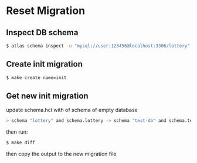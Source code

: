 # Reset Migration

## Inspect DB schema
```bash
$ atlas schema inspect -u "mysql://user:123456@localhost:3306/lottery" > schema.hcl
```

## Create init migration
```bash
$ make create name=init
```

## Get new init migration
update schema.hcl with of schema of empty database

```bash
> schema "lottery" and schema.lottery -> schema "test-db" and schema.test-db
```

then run:

```bash
$ make diff
```

then copy the output to the new migration file
